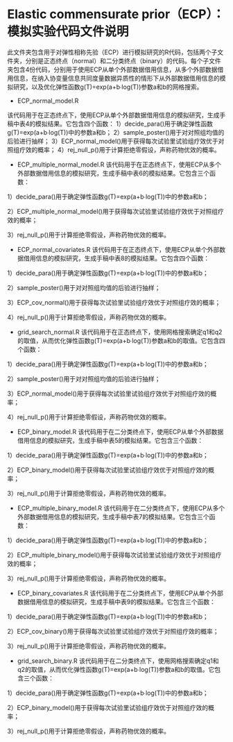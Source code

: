 # Elastic commensurate prior（ECP）：模拟实验代码文件说明
此文件夹包含用于对弹性相称先验（ECP）进行模拟研究的R代码，包括两个子文件夹，分别是正态终点（normal）和二分类终点（binary）的代码。每个子文件夹包含4份代码，分别用于使用ECP从单个外部数据借用信息，从多个外部数据借用信息，在纳入协变量信息共同度量数据异质性的情形下从外部数据借用信息的模拟研究，以及优化弹性函数g(T)=exp⁡(a+b∙log⁡(T))参数a和b的网格搜索。

* ECP_normal_model.R

该代码用于在正态终点下，使用ECP从单个外部数据借用信息的模拟研究，生成手稿中表4的模拟结果。它包含四个函数：
1）decide_para()用于确定弹性函数g(T)=exp⁡(a+b∙log⁡(T))中的参数a和b；
2）sample_poster()用于对对照组均值的后验进行抽样；
3）ECP_normal_model()用于获得每次试验里试验组疗效优于对照组疗效的概率；
4）rej_null_p()用于计算拒绝零假设，声称药物优效的概率。

* ECP_multiple_normal_model.R
该代码用于在正态终点下，使用ECP从多个外部数据借用信息的模拟研究，生成手稿中表6的模拟结果。它包含三个函数：

1）decide_para()用于确定弹性函数g(T)=exp⁡(a+b∙log⁡(T))中的参数a和b；

2）ECP_multiple_normal_model()用于获得每次试验里试验组疗效优于对照组疗效的概率；

3）rej_null_p()用于计算拒绝零假设，声称药物优效的概率。

* ECP_normal_covariates.R
该代码用于在正态终点下，使用ECP从单个外部数据借用信息的模拟研究，生成手稿中表8的模拟结果。它包含四个函数：

1）decide_para()用于确定弹性函数g(T)=exp⁡(a+b∙log⁡(T))中的参数a和b；

2）sample_poster()用于对对照组均值的后验进行抽样；

3）ECP_cov_normal()用于获得每次试验里试验组疗效优于对照组疗效的概率；

4）rej_null_p()用于计算拒绝零假设，声称药物优效的概率。

* grid_search_normal.R
该代码用于在正态终点下，使用网格搜索确定q1和q2的取值，从而优化弹性函数g(T)=exp⁡(a+b∙log⁡(T))参数a和b的取值。它包含四个函数：

1）decide_para()用于确定弹性函数g(T)=exp⁡(a+b∙log⁡(T))中的参数a和b；

2）sample_poster()用于对对照组均值的后验进行抽样；

3）ECP_normal_model()用于获得每次试验里试验组疗效优于对照组疗效的概率；

4）rej_null_p()用于计算拒绝零假设，声称药物优效的概率。

* ECP_binary_model.R
该代码用于在二分类终点下，使用ECP从单个外部数据借用信息的模拟研究，生成手稿中表5的模拟结果。它包含三个函数：

1）decide_para()用于确定弹性函数g(T)=exp⁡(a+b∙log⁡(T))中的参数a和b；

2）ECP_binary_model()用于获得每次试验里试验组疗效优于对照组疗效的概率；

3）rej_null_p()用于计算拒绝零假设，声称药物优效的概率。

* ECP_multiple_binary_model.R
该代码用于在二分类终点下，使用ECP从多个外部数据借用信息的模拟研究，生成手稿中表7的模拟结果。它包含三个函数：

1）decide_para()用于确定弹性函数g(T)=exp⁡(a+b∙log⁡(T))中的参数a和b；

2）ECP_multiple_binary_model()用于获得每次试验里试验组疗效优于对照组疗效的概率；

3）rej_null_p()用于计算拒绝零假设，声称药物优效的概率。

* ECP_binary_covariates.R
该代码用于在二分类终点下，使用ECP从单个外部数据借用信息的模拟研究，生成手稿中表9的模拟结果。它包含三个函数：

1）decide_para()用于确定弹性函数g(T)=exp⁡(a+b∙log⁡(T))中的参数a和b；

2）ECP_cov_binary()用于获得每次试验里试验组疗效优于对照组疗效的概率；

3）rej_null_p()用于计算拒绝零假设，声称药物优效的概率。

* grid_search_binary.R
该代码用于在二分类终点下，使用网格搜索确定q1和q2的取值，从而优化弹性函数g(T)=exp⁡(a+b∙log⁡(T))参数a和b的取值。它包含三个函数：

1）decide_para()用于确定弹性函数g(T)=exp⁡(a+b∙log⁡(T))中的参数a和b；

2）ECP_binary_model()用于获得每次试验里试验组疗效优于对照组疗效的概率；

3）rej_null_p()用于计算拒绝零假设，声称药物优效的概率。
